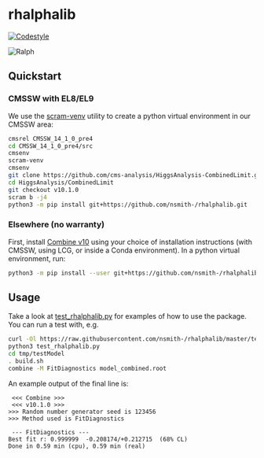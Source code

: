 # rhalphalib

[![Codestyle](https://img.shields.io/badge/code%20style-black-000000.svg)](https://github.com/psf/black)

![Ralph](https://upload.wikimedia.org/wikipedia/en/thumb/1/14/Ralph_Wiggum.png/220px-Ralph_Wiggum.png)

## Quickstart

### CMSSW with EL8/EL9

We use the [scram-venv](http://cms-sw.github.io/venv.html) utility to create a
python virtual environment in our CMSSW area:

```bash
cmsrel CMSSW_14_1_0_pre4
cd CMSSW_14_1_0_pre4/src
cmsenv
scram-venv
cmsenv
git clone https://github.com/cms-analysis/HiggsAnalysis-CombinedLimit.git HiggsAnalysis/CombinedLimit
cd HiggsAnalysis/CombinedLimit
git checkout v10.1.0
scram b -j4
python3 -m pip install git+https://github.com/nsmith-/rhalphalib.git
```

### Elsewhere (no warranty)

First, install
[Combine v10](https://cms-analysis.github.io/HiggsAnalysis-CombinedLimit/#installation-instructions)
using your choice of installation instructions (with CMSSW, using LCG, or inside
a Conda environment). In a python virtual environment, run:

```bash
python3 -m pip install --user git+https://github.com/nsmith-/rhalphalib.git
```

## Usage

Take a look at
[test_rhalphalib.py](https://github.com/nsmith-/rhalphalib/blob/master/tests/test_rhalphalib.py)
for examples of how to use the package. You can run a test with, e.g.

```bash
curl -Ol https://raw.githubusercontent.com/nsmith-/rhalphalib/master/tests/test_rhalphalib.py
python3 test_rhalphalib.py
cd tmp/testModel
. build.sh
combine -M FitDiagnostics model_combined.root
```

An example output of the final line is:

```
 <<< Combine >>>
 <<< v10.1.0 >>>
>>> Random number generator seed is 123456
>>> Method used is FitDiagnostics

 --- FitDiagnostics ---
Best fit r: 0.999999  -0.208174/+0.212715  (68% CL)
Done in 0.59 min (cpu), 0.59 min (real)
```
